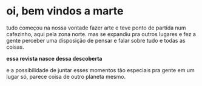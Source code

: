 # oi, bem vindos a marte

tudo começou na nossa vontade fazer arte e teve ponto de partida num cafezinho, aqui pela zona norte. mas se expandiu pra outros lugares e fez a gente perceber uma disposição de pensar e falar sobre tudo e todas as coisas.

**essa revista nasce dessa descoberta**

e a possibilidade de juntar esses momentos tão especiais pra gente em um lugar só, parece coisa de outro planeta mesmo.

#
